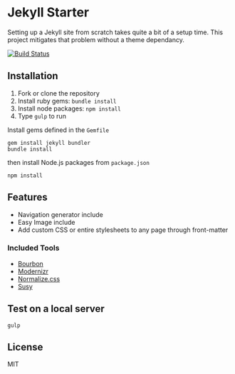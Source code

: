 Jekyll Starter
===
Setting up a Jekyll site from scratch takes quite a bit of a setup time. This project mitigates that problem without a theme dependancy.

[![Build Status](https://travis-ci.org/davesantos/jekyll-starter.svg?branch=master)](https://travis-ci.org/davesantos/jekyll-starter)

## Installation

1. Fork or clone the repository
2. Install ruby gems: `bundle install`
3. Install node packages: `npm install`
4. Type `gulp` to run

Install gems defined in the `Gemfile`

```
gem install jekyll bundler
bundle install
```
then install Node.js packages from `package.json`

```
npm install
```

## Features

- Navigation generator include
- Easy Image include
- Add custom CSS or entire stylesheets to any page through front-matter

### Included Tools

- [Bourbon](http://bourbon.io/)
- [Modernizr](https://modernizr.com/)
- [Normalize.css](https://necolas.github.io/normalize.css/)
- [Susy](http://susy.oddbird.net/)

## Test on a local server

```
gulp
```

## License

MIT
